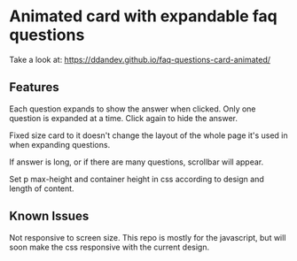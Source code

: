 # Animated card with expandable faq questions

Take a look at: https://ddandev.github.io/faq-questions-card-animated/

## Features

Each question expands to show the answer when clicked. Only one question is expanded at a time. Click again to hide the answer.

Fixed size card to it doesn't change the layout of the whole page it's used in when expanding questions.

If answer is long, or if there are many questions, scrollbar will appear. 

Set p max-height and container height in css according to design and length of content.

## Known Issues

Not responsive to screen size. This repo is mostly for the javascript, but will soon make the css responsive with the current design.